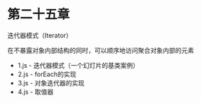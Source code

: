 # 第二十五章

迭代器模式（Iterator）

在不暴露对象内部结构的同时，可以顺序地访问聚合对象内部的元素

* 1.js - 迭代器模式（一个幻灯片的基类案例）
* 2.js - forEach的实现
* 3.js - 对象迭代器的实现
* 4.js - 取值器
